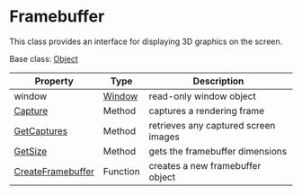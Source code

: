# Framebuffer

This class provides an interface for displaying 3D graphics on the screen.

Base class: [Object](Object)

| Property | Type | Description |
|---|---|---|
| window | [Window](Window.md) | read-only window object |
| [Capture](Framebuffer_Capture.md) | Method | captures a rendering frame |
| [GetCaptures](Framebuffer_GetCaptures.md) | Method | retrieves any captured screen images |
| [GetSize](FrameBuffer_GetSize.md) | Method | gets the framebuffer dimensions |
| [CreateFramebuffer](CreateFramebuffer.md) | Function | creates a new framebuffer object |
